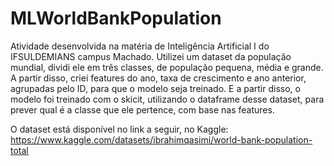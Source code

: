 # MLWorldBankPopulation
Atividade desenvolvida na matéria de Inteligência Artificial I do IFSULDEMIANS campus Machado. Utilizei um dataset da população mundial, dividi ele em três classes, de população pequena, média e grande.
A partir disso, criei features do ano, taxa de crescimento e ano anterior, agrupadas pelo ID, para que o modelo seja treinado.
E a partir disso, o modelo foi treinado com o skicit, utilizando o dataframe desse dataset, para prever qual é a classe que ele pertence, com base nas features.

O dataset está disponível no link a seguir, no Kaggle: https://www.kaggle.com/datasets/ibrahimqasimi/world-bank-population-total
